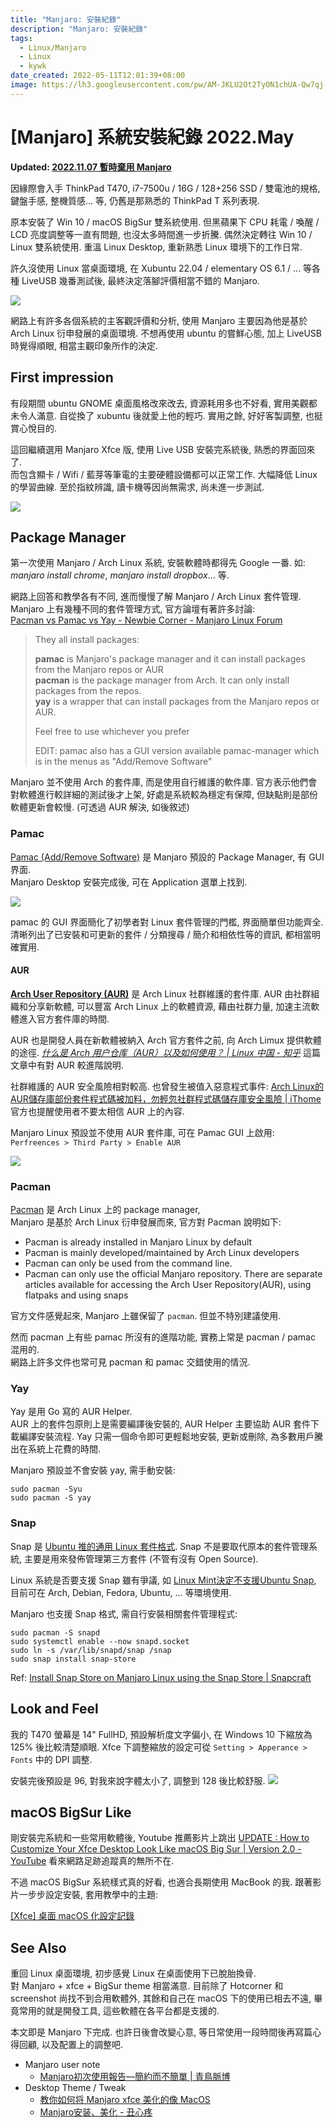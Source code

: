 ```yaml
---
title: "Manjaro: 安裝紀錄"
description: "Manjaro: 安裝紀錄"
tags:
  - Linux/Manjaro
  - Linux
  - kywk
date_created: 2022-05-11T12:01:39+08:00
image: https://lh3.googleusercontent.com/pw/AM-JKLU2Ot2TyON1chUA-Qw7qj-OQSRMYNin7jsJsUa3E_jwqq1JbwTZZckUtJmNZmqxY5M4egm-ryt4g3Ope_0EqHBrCDSEHmcy-goHRzWh-ZgguUoy1XKpyS1DNx8aV92vAkAM0zZOW6EZR4KS3W1DClQKhw=w800-no?authuser=0
---
```


[Manjaro] 系統安裝紀錄 2022.May
============================

__Updated: [2022.11.07 暫時棄用 Manjaro](../../life/2022/11-07-bye-manjaro.md)__

因緣際會入手 ThinkPad T470, i7-7500u / 16G / 128+256 SSD / 雙電池的規格,
鍵盤手感, 整機質感... 等, 仍舊是那熟悉的 ThinkPad T 系列表現.

原本安裝了 Win 10 / macOS BigSur 雙系統使用. 
但黑蘋果下 CPU 耗電 / 喚醒 / LCD 亮度調整等一直有問題, 也沒太多時間進一步折騰.
偶然決定轉往 Win 10 / Linux 雙系統使用. 重溫 Linux Desktop, 重新熟悉 Linux 環境下的工作日常. 

許久沒使用 Linux 當桌面環境, 
在 Xubuntu 22.04 / elementary OS 6.1 / ... 等各種 LiveUSB 幾番測試後, 
最終決定落腳評價相當不錯的 Manjaro.

![](https://lh3.googleusercontent.com/pw/AM-JKLWCIDA7C0whwtLICjA-S34CPQh8BAk35XzE4U7yy3-JgN-hC_aEMYdFSc6Z-x3reElOjdWF4E0C-ORdgwHVMrzKLyj_i08T0kYNaYTRGX82fXY9BPLlBCPsHinzNEX9MMO5DpP5EUIvYMZ-eJXRkVO1bQ=w800-no?authuser=0)

網路上有許多各個系統的主客觀評價和分析, 
使用 Manjaro 主要因為他是基於 Arch Linux 衍申發展的桌面環境.
不想再使用 ubuntu 的嘗鮮心態, 加上 LiveUSB 時覺得順眼, 相當主觀印象所作的決定.



## First impression ##

有段期間 ubuntu GNOME 桌面風格改來改去, 
資源耗用多也不好看, 實用美觀都未令人滿意.
自從換了 xubuntu 後就愛上他的輕巧. 實用之餘, 好好客製調整, 也挺賞心悅目的.  

這回繼續選用 Manjaro Xfce 版, 使用 Live USB 安裝完系統後, 熟悉的界面回來了.   
而包含顯卡 / Wifi / 藍芽等筆電的主要硬體設備都可以正常工作. 大幅降低 Linux 的學習曲線. 
至於指紋辨識, 讀卡機等因尚無需求, 尚未進一步測試.

![](https://lh3.googleusercontent.com/pw/AM-JKLU6RW7IsT8PDr8j618y8gH-3egMOi53AUE-l8Rvbu9V5XHzDtBNbPsA9j63MgVMRWCaZ3GllYeidOuydk3A8wGf3osEZnrmRZYe0FExyBsnC3fvpS3llxsVBvsWBTnk0iYgeF5HIjFEvgYoH8GB3P212A=w800-no?authuser=0)



## Package Manager ##

第一次使用 Manjaro / Arch Linux 系統, 安裝軟體時都得先 Google 一番.
如: _manjaro install chrome_, _manjaro install dropbox_... 等.

網路上回答和教學各有不同, 進而慢慢了解 Manjaro / Arch Linux 套件管理.  
Manjaro 上有幾種不同的套件管理方式, 官方論壇有著許多討論:  
[Pacman vs Pamac vs Yay - Newbie Corner - Manjaro Linux Forum](https://archived.forum.manjaro.org/t/pacman-vs-pamac-vs-yay/122495/2)
> They all install packages:  
> 
> __pamac__ is Manjaro's package manager and it can install packages from the Manjaro repos or AUR  
> __pacman__ is the package manager from Arch. It can only install packages from the repos.  
> __yay__ is a wrapper that can install packages from the Manjaro repos or AUR.  
>  
> Feel free to use whichever you prefer  
>  
> EDIT: pamac also has a GUI version available pamac-manager which is in the menus as "Add/Remove Software"

Manjaro 並不使用 Arch 的套件庫, 而是使用自行維護的軟件庫.
官方表示他們會對軟體進行較詳細的測試後才上架, 
好處是系統較為穩定有保障, 但缺點則是部份軟體更新會較慢. (可透過 AUR 解決, 如後敘述)

### Pamac ###

[Pamac (Add/Remove Software)](https://wiki.manjaro.org/index.php/Pamac) 
是 Manjaro 預設的 Package Manager, 有 GUI 界面.  
Manjaro Desktop 安裝完成後, 可在 Application 選單上找到.

![](https://lh3.googleusercontent.com/pw/AM-JKLW7hPZ9Hjx3TMb2mo5O21FMrQ3-GDHI0YfAdwBcjcSr9XIkGswayNGGub1aY2JXnCDn1SWxvX9OKFSW1vpEr4X5qIa7vE7L8u65_RIs1mVcUR8rhzfA6Tw-zU6bdBIpBeItDDGS-RCWEuINuyzUFF0-xA=w800-no?authuser=0)

pamac 的 GUI 界面簡化了初學者對 Linux 套件管理的門檻, 界面簡單但功能齊全.  
清晰列出了已安裝和可更新的套件 / 分類搜尋 / 簡介和相依性等的資訊, 都相當明確實用. 

#### AUR ####

[__Arch User Repository (AUR)__](https://aur.archlinux.org/) 
是 Arch Linux 社群維護的套件庫. 
AUR 由社群組織和分享新軟體, 可以豐富 Arch Linux 上的軟體資源, 
藉由社群力量, 加速主流軟體進入官方套件庫的時間.

AUR 也是開發人員在新軟體被納入 Arch 官方套件之前, 向 Arch Limux 提供軟體的途徑.
[_什么是 Arch 用户仓库（AUR）以及如何使用？ | Linux 中国 - 知乎_](https://zhuanlan.zhihu.com/p/129855163)
這篇文章中有對 AUR 較進階說明. 

社群維護的 AUR 安全風險相對較高. 也曾發生被值入惡意程式事件: 
[Arch Linux的AUR儲存庫部份套件程式碼被加料，勿輕忽社群程式碼儲存庫安全風險 | iThome](https://www.ithome.com.tw/news/124481)  
官方也提醒使用者不要太相信 AUR 上的內容. 

Manjaro Linux 預設並不使用 AUR 套件庫, 可在 Pamac GUI 上啟用:  
`Perfreences > Third Party > Enable AUR`

![](https://lh3.googleusercontent.com/pw/AM-JKLU-EID0jSUZ0NO6JivrL_ytloDPc_CbS_7C8dYPqN_dl1j15ciwc3rEF_YfTWQqR5ViTmu7yyYUrVa1aDvD_TKcL4AaIQl0oZZCQsCgAaTpOPe0mLsyg8T2EorQAGgxfUImUgHnyLm7YH6uKeH_C7SJ-Q=w600-no?authuser=0) 

### Pacman ###

[Pacman](https://wiki.manjaro.org/index.php/Pacman_Overview) 
是 Arch Linux 上的 package manager,  
Manjaro 是基於 Arch Linux 衍申發展而來, 官方對 Pacman 說明如下:

-   Pacman is already installed in Manjaro Linux by default
-   Pacman is mainly developed/maintained by Arch Linux developers
-   Pacman can only be used from the command line.
-   Pacman can only use the official Manjaro repository. 
    There are separate articles available for accessing the Arch User Repository(AUR), 
    using flatpaks and using snaps

官方文件感覺起來, Manjaro 上雖保留了 `pacman`. 但並不特別建議使用.  

然而 pacman 上有些 pamac 所沒有的進階功能, 實務上常是 pacman / pamac 混用的.  
網路上許多文件也常可見 pacman 和 pamac 交錯使用的情況.

### Yay ###

Yay 是用 Go 寫的 AUR Helper.    
AUR 上的套件包原則上是需要編譯後安裝的, 
AUR Helper 主要協助 AUR 套件下載編譯安裝流程.
Yay 只需一個命令即可更輕鬆地安裝, 更新或刪除, 為多數用戶騰出在系統上花費的時間.

Manjaro 預設並不會安裝 yay, 需手動安裝:

```shell
sudo pacman -Syu
sudo pacman -S yay
```

### Snap ###

Snap 是 [Ubuntu 推的通用 Linux 套件格式](https://blog.longwin.com.tw/2016/07/ubuntu-linux-common-package-snap-2016/).
Snap 不是要取代原本的套件管理系統, 主要是用來發佈管理第三方套件 (不管有沒有 Open Source).

Linux 系統是否要支援 Snap 雖有爭議, 如 [Linux Mint決定不支援Ubuntu Snap](https://www.ithome.com.tw/news/138756),  
目前可在 Arch, Debian, Fedora, Ubuntu, ... 等環境使用.

Manjaro 也支援 Snap 格式, 需自行安裝相關套件管理程式:  

``` shell
sudo pacman -S snapd
sudo systemctl enable --now snapd.socket
sudo ln -s /var/lib/snapd/snap /snap
sudo snap install snap-store
```

Ref: [Install Snap Store on Manjaro Linux using the Snap Store | Snapcraft](https://snapcraft.io/install/snap-store/manjaro)



## Look and Feel ##

我的 T470 螢幕是 14" FullHD, 預設解析度文字偏小, 
在 Windows 10 下縮放為 125% 後比較清楚順眼.
Xfce 下調整縮放的設定可從 `Setting > Apperance > Fonts` 中的 DPI 調整.  

安裝完後預設是 96, 對我來說字體太小了, 調整到 128 後比較舒服.
![](https://lh3.googleusercontent.com/pw/AM-JKLUAXnzZ8Uo1Cdfj2sVsg4qHcvlQLkjxYg75KlHUFs5FSr62i_-z2O-InoZyCcXfvk-5sBlFYrWwrjnuoGQzFyHWWNb2-qlEwaINwwNoucLUEo4XJaqrbo5BRHIiz5Q5RFA3n2MNUPmi5GkKr3rsPqfKHQ=w734-no?authuser=0)


## macOS BigSur Like ##

剛安裝完系統和一些常用軟體後, Youtube 推薦影片上跳出 [UPDATE : How to Customize Your Xfce Desktop Look Like macOS Big Sur | Version 2.0 - YouTube](https://www.youtube.com/watch?v=uvvoJU69uNo)
看來網路足跡追蹤真的無所不在.

不過 macOS BigSur 系統樣式真的好看, 也適合長期使用 MacBook 的我.
跟著影片一步步設定安裝, 套用教學中的主題:

[[Xfce] 桌面 macOS 化設定記錄](./linux_xfce-macos-looks.md)

## See Also ##

重回 Linux 桌面環境, 初步感覺 Linux 在桌面使用下已脫胎換骨.  
對 Manjaro + xfce + BigSur theme 相當滿意.
目前除了 Hotcorner 和 screenshot 尚找不到合用軟體外, 
其餘和自己在 macOS 下的使用已相去不遠,
畢竟常用的就是開發工具, 這些軟體在各平台都是支援的.

本文即是 Manjaro 下完成. 
也許日後會改變心意, 等日常使用一段時間後再寫篇心得回顧, 以及配置上的調整吧.


-   Manjaro user note
    -   [Manjaro初次使用報告—簡約而不簡單 | 青鳥脈博](https://archer1609wp.wordpress.com/2018/04/29/manjaro-first-look/)
-   Desktop Theme / Tweak
    -   [教你如何将 Manjaro xfce 美化的像 MacOS](https://linux265.com/news/6612.html)
    -   [Manjaro安装、美化 - 丑心疼](https://blog.csdn.net/weixin_30599769/article/details/101364443)

